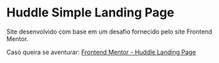 # Huddle Simple Landing Page

Site desenvolvido com base em um desafio fornecido pelo site Frontend Mentor.

Caso queira se aventurar: <a target="_blank" href="https://www.frontendmentor.io/challenges/huddle-landing-page-with-a-single-introductory-section-B_2Wvxgi0">Frontend Mentor - Huddle Landing Page<a/>
